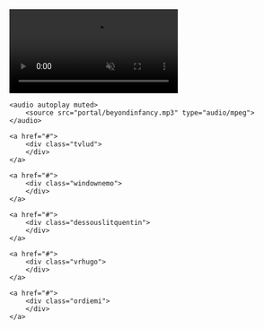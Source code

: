 <!DOCTYPE html>
<html lang="en">
<head>
    <meta charset="UTF-8">
    <meta http-equiv="X-UA-Compatible" content="IE=edge">
    <meta name="viewport" content="width=device-width, initial-scale=1.0">
    <title>Bad Tales</title>
    <script src="portal/scriptportal.js"></script>
<link rel="stylesheet" href="portal/styleportal.css">
</head>

<body>
    <div class="bg-noise"></div>
    <video class="lechambre" autoplay loop muted>
        <source src="portal/chambre.mp4" type="video/mp4">
      </video>

    <audio autoplay muted>
        <source src="portal/beyondinfancy.mp3" type="audio/mpeg">
    </audio>

    <a href="#">
        <div class="tvlud">
        </div>
    </a>

    <a href="#">
        <div class="windownemo">
        </div>
    </a>

    <a href="#">
        <div class="dessouslitquentin">
        </div>
    </a>

    <a href="#">
        <div class="vrhugo">
        </div>
    </a>

    <a href="#">
        <div class="ordiemi">
        </div>
    </a>

</body>
</html>
